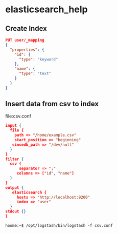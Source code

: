 # elasticsearch_help
## Create Index
```json
PUT user/_mapping
{
  "properties": {
    "id": {
      "type": "keyword"
    },
    "name": {
      "type": "text"
    }
  }
}
```
## Insert data from csv to index

file:csv.conf

```json
input {
  file {
    path => "/home/example.csv"
    start_position => "beginning"
   sincedb_path => "/dev/null"
  }
}
filter {
  csv {
      separator => ";"
     columns => ["id", "name"]
  }
}
output {
   elasticsearch {
     hosts => "http://localhost:9200"
     index => "user"
  }
stdout {}
}
```


```console
hoome:~$ /opt/logstash/bin/logstash -f csv.conf

```
